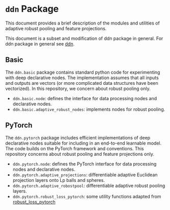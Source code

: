 # `ddn` Package

This document provides a brief description of the modules and utilities of adaptive robust pooling and feature projections.

This document is a subset and modification of ddn package in general. For ddn package in general see [ddn](https://github.com/anucvml/ddn).

## Basic

The `ddn.basic` package contains standard python code for experimenting with deep declarative nodes. The
implementation assumes that all inputs and outputs are vectors (or more complicated data structures
have been vectorized). In this repository, we concern about robust pooling only.

* `ddn.basic.node`: defines the interface for data processing nodes and declarative nodes.
* `ddn.basic.adaptive_robust_nodes`: implements nodes for robust pooling.


## PyTorch

The `ddn.pytorch` package includes efficient implementations of deep declarative nodes suitable for including
in an end-to-end learnable model. The code builds on the PyTorch framework and conventions. This repository concerns
about robust pooling and feature projections only.

* `ddn.pytorch.node`: defines the PyTorch interface for data processing nodes and declarative nodes.
* `ddn.pytorch.adaptive_projections`: differentiable adaptive Euclidean projection layers onto Lp balls and spheres.
* `ddn.pytorch.adaptive_robostpool`: differentiable adaptive robust pooling layers.
* `ddn.pytorch.robust_loss_pytorch`: some utility functions adapted from [robust_loss_pytorch](https://github.com/jonbarron/robust_loss_pytorch)
